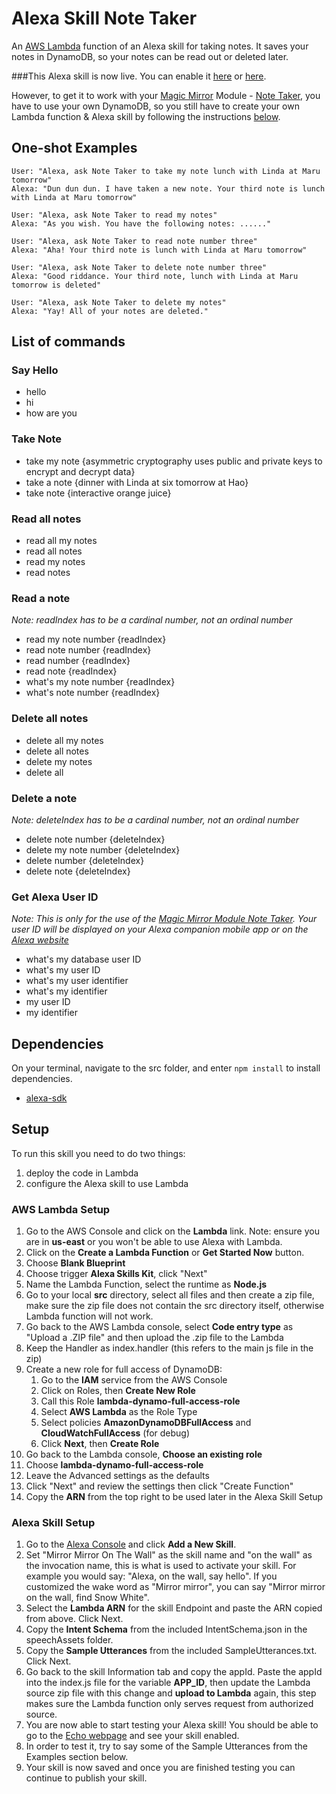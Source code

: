 # Alexa Skill Note Taker
An [AWS Lambda](http://aws.amazon.com/lambda) function of an Alexa skill for taking notes. It saves your notes in DynamoDB, so your notes can be read out or deleted later.

###This Alexa skill is now live. You can enable it [here](http://alexa.amazon.com/spa/index.html#skills/dp/B06W9JQV4F/?ref=skill_dsk_skb_sr_0) or [here](https://www.amazon.com/Joanna-Zhang-Note-Taker/dp/B06W9JQV4F/ref=sr_1_1?s=digital-skills&ie=UTF8&qid=1487608455&sr=1-1).

However, to get it to work with your [Magic Mirror](https://github.com/MichMich/MagicMirror) Module - [Note Taker](https://github.com/joanaz/MMM-NoteTaker), you have to use your own DynamoDB, so you still have to create your own Lambda function & Alexa skill by following the instructions [below](#dependencies).


## One-shot Examples

```
User: "Alexa, ask Note Taker to take my note lunch with Linda at Maru tomorrow"
Alexa: "Dun dun dun. I have taken a new note. Your third note is lunch with Linda at Maru tomorrow"
```

```
User: "Alexa, ask Note Taker to read my notes"
Alexa: "As you wish. You have the following notes: ......"
```

```
User: "Alexa, ask Note Taker to read note number three"
Alexa: "Aha! Your third note is lunch with Linda at Maru tomorrow"
```

```
User: "Alexa, ask Note Taker to delete note number three"
Alexa: "Good riddance. Your third note, lunch with Linda at Maru tomorrow is deleted"
```

```
User: "Alexa, ask Note Taker to delete my notes"
Alexa: "Yay! All of your notes are deleted."
```


## List of commands

### Say Hello

- hello
- hi
- how are you

### Take Note

- take my note {asymmetric cryptography uses public and private keys to encrypt and decrypt data}
- take a note {dinner with Linda at six tomorrow at Hao}
- take note {interactive orange juice}

### Read all notes

- read all my notes
- read all notes
- read my notes
- read notes

### Read a note

*Note: readIndex has to be a cardinal number, not an ordinal number*

- read my note number {readIndex}
- read note number {readIndex}
- read number {readIndex}
- read note {readIndex}
- what's my note number {readIndex}
- what's note number {readIndex}

### Delete all notes

- delete all my notes
- delete all notes
- delete my notes
- delete all

### Delete a note

*Note: deleteIndex has to be a cardinal number, not an ordinal number*

- delete note number {deleteIndex}
- delete my note number {deleteIndex}
- delete number {deleteIndex}
- delete note {deleteIndex}


### Get Alexa User ID 

*Note: This is only for the use of the [Magic Mirror Module Note Taker](https://github.com/joanaz/MMM-NoteTaker). Your user ID will be displayed on your Alexa companion mobile app or on the [Alexa website](http://alexa.amazon.com/spa/index.html#cards)*

- what's my database user ID
- what's my user ID
- what's my user identifier
- what's my identifier
- my user ID
- my identifier


## Dependencies

On your terminal, navigate to the src folder, and enter `npm install`  to install dependencies.

- [alexa-sdk](https://github.com/alexa/alexa-skills-kit-sdk-for-nodejs) 


## Setup

To run this skill you need to do two things:

1. deploy the code in Lambda
2. configure the Alexa skill to use Lambda

### AWS Lambda Setup

1. Go to the AWS Console and click on the __Lambda__ link. Note: ensure you are in __us-east__ or you won't be able to use Alexa with Lambda.
2. Click on the __Create a Lambda Function__ or __Get Started Now__ button.
3. Choose __Blank Blueprint__
4. Choose trigger __Alexa Skills Kit__, click "Next"
5. Name the Lambda Function, select the runtime as __Node.js__
6. Go to your local __src__ directory, select all files and then create a zip file, make sure the zip file does not contain the src directory itself, otherwise Lambda function will not work.
7. Go back to the AWS Lambda console, select __Code entry type__ as "Upload a .ZIP file" and then upload the .zip file to the Lambda
8. Keep the Handler as index.handler (this refers to the main js file in the zip)
9. Create a new role for full access of DynamoDB:
    1. Go to the __IAM__ service from the AWS Console
    2. Click on Roles, then __Create New Role__
    3. Call this Role __lambda-dynamo-full-access-role__
    4. Select __AWS Lambda__ as the Role Type 
    5. Select policies __AmazonDynamoDBFullAccess__ and __CloudWatchFullAccess__ (for debug)
    6. Click __Next__, then __Create Role__
10. Go back to the Lambda console, __Choose an existing role__ 
11. Choose __lambda-dynamo-full-access-role__
12. Leave the Advanced settings as the defaults
13. Click "Next" and review the settings then click "Create Function"
14. Copy the __ARN__ from the top right to be used later in the Alexa Skill Setup

### Alexa Skill Setup

1. Go to the [Alexa Console](https://developer.amazon.com/edw/home.html) and click __Add a New Skill__.
2. Set "Mirror Mirror On The Wall" as the skill name and "on the wall" as the invocation name, this is what is used to activate your skill. For example you would say: "Alexa, on the wall, say hello". If you customized the wake word as "Mirror mirror", you can say "Mirror mirror on the wall, find Snow White".
3. Select the __Lambda ARN__ for the skill Endpoint and paste the ARN copied from above. Click Next.
4. Copy the __Intent Schema__ from the included IntentSchema.json in the speechAssets folder.
5. Copy the __Sample Utterances__ from the included SampleUtterances.txt. Click Next.
6. Go back to the skill Information tab and copy the appId. Paste the appId into the index.js file for the variable __APP_ID__, then update the Lambda source zip file with this change and __upload to Lambda__ again, this step makes sure the Lambda function only serves request from authorized source.
7. You are now able to start testing your Alexa skill! You should be able to go to the [Echo webpage](http://echo.amazon.com/#skills) and see your skill enabled.
8. In order to test it, try to say some of the Sample Utterances from the Examples section below.
9. Your skill is now saved and once you are finished testing you can continue to publish your skill.
